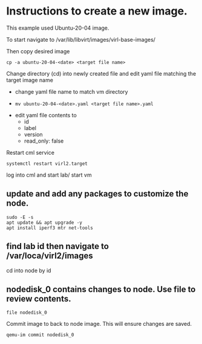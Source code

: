 # Instructions to create a new image. 

This example used Ubuntu-20-04 image.

To start navigate to /var/lib/libvirt/images/virl-base-images/

Then copy desired image
```
cp -a ubuntu-20-04-<date> <target file name>
```

Change directory (cd) into newly created file and edit yaml file matching the target image name 
- change yaml file name to match vm directory
- ```
  mv ubuntu-20-04-<date>.yaml <target file name>.yaml
  ```
- edit yaml file contents to
  - id
  - label
  - version
  - read_only: false

Restart cml service

```
systemctl restart virl2.target
```

log into cml and start lab/ start vm 

## update and add any packages to customize the node. 

```
sudo -E -s
apt update && apt upgrade -y 
apt install iperf3 mtr net-tools
```

## find lab id then navigate to /var/loca/virl2/images

cd into node by id

## nodedisk_0 contains changes to node. Use file to review contents. 

```
file nodedisk_0
```
Commit image to back to node image. This will ensure changes are saved. 

```
qemu-im commit nodedisk_0
```
